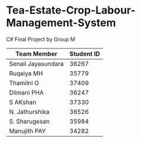 # Tea-Estate-Crop-Labour-Management-System
C# Final Project by Group M

| Team Member         | Student ID |
|---------------------|------------|
| Senali Jayasundara  | 36267      |
| Ruqaiya MH          | 35779      |
| Thamilni G          | 37409      |
| Dilmani PHA         | 36247      |
| S AKshan            | 37330      |
| N. Jathurshika     | 36526      |
| S. Sharugesan       | 35984      |
| Manujith PAY        | 34282      |
